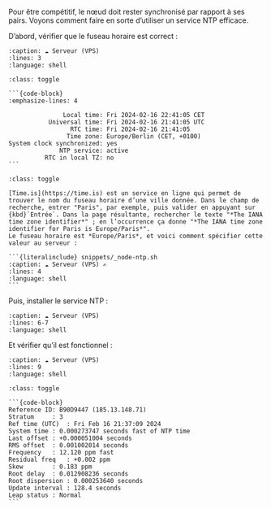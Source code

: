 <!-- pyml disable-next-line first-line-heading -->
Pour être compétitif, le nœud doit rester synchronisé par rapport à ses pairs. Voyons comment faire en sorte d’utiliser un service NTP efficace.

D’abord, vérifier que le fuseau horaire est correct :

```{literalinclude} snippets/_node-ntp.sh
:caption: ☁️ Serveur (VPS)
:lines: 3
:language: shell
```

````{admonition} Exemple de sortie
:class: toggle

```{code-block}
:emphasize-lines: 4

               Local time: Fri 2024-02-16 22:41:05 CET
           Universal time: Fri 2024-02-16 21:41:05 UTC
                 RTC time: Fri 2024-02-16 21:41:05
                Time zone: Europe/Berlin (CET, +0100)
System clock synchronized: yes
              NTP service: active
          RTC in local TZ: no
```
````

````{admonition} Si le fuseau horaire est incorrect...
:class: toggle

[Time.is](https://time.is) est un service en ligne qui permet de trouver le nom du fuseau horaire d’une ville donnée. Dans le champ de recherche, entrer "Paris", par exemple, puis valider en appuyant sur {kbd}`Entrée`. Dans la page résultante, rechercher le texte "*The IANA time zone identifier*" ; en l’occurrence ça donne "*The IANA time zone identifier for Paris is Europe/Paris*".
Le fuseau horaire est *Europe/Paris*, et voici comment spécifier cette valeur au serveur :

```{literalinclude} snippets/_node-ntp.sh
:caption: ☁️ Serveur (VPS) ✍️
:lines: 4
:language: shell
```
````

Puis, installer le service NTP :

```{literalinclude} snippets/_node-ntp.sh
:caption: ☁️ Serveur (VPS)
:lines: 6-7
:language: shell
```

Et vérifier qu’il est fonctionnel :

```{literalinclude} snippets/_node-ntp.sh
:caption: ☁️ Serveur (VPS)
:lines: 9   
:language: shell
```

````{admonition} Exemple de sortie
:class: toggle

```{code-block}
Reference ID: B90D9447 (185.13.148.71)
Stratum     : 3
Ref time (UTC)  : Fri Feb 16 21:37:09 2024
System time : 0.000273747 seconds fast of NTP time
Last offset : +0.000051004 seconds
RMS offset  : 0.001002014 seconds
Frequency   : 12.120 ppm fast
Residual freq   : +0.002 ppm
Skew        : 0.183 ppm
Root delay  : 0.012908236 seconds
Root dispersion : 0.000253640 seconds
Update interval : 128.4 seconds
Leap status : Normal
```
````
